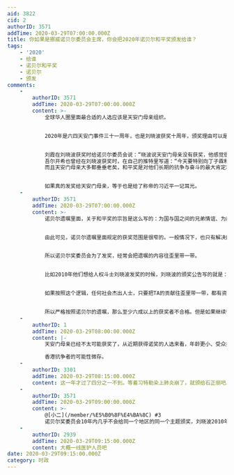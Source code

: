 ```yaml
---
aid: 3822
cid: 2
authorID: 3571
addTime: 2020-03-29T07:00:00.000Z
title: 你如果是挪威诺贝尔委员会主席，你会把2020年诺贝尔和平奖颁发给谁？
tags:
    - '2020'
    - 给谁
    - 诺贝尔和平奖
    - 诺贝尔
    - 颁发
comments:
    -
        authorID: 3571
        addTime: 2020-03-29T07:00:00.000Z
        content: >-
            全球华人圈里面最合适的人选应该是天安门母亲组织。


            2020年是六四天安门事件三十一周年，也是刘晓波获奖十周年，颁奖理由可以是“长期以非暴力方式来争取天安门事件的和平解决”。


            刘霞在刘晓波获奖时给诺贝尔委员会说：“晓波说天安门母亲没有获奖，他感觉很遗憾”。
            吾尔开希也曾经在刘晓波获奖时，在自己的推特里写道：“今天要特别向丁子霖和所有的天安门母亲致意，我相信刘晓波也会同意，世人也都该如此认为，诺贝尔奖的桂冠也落在她们的头上。请多保重”。
            而且天安门母亲大多都垂垂老矣，和平奖是对他们长期的抗争与奋斗的最大肯定和鼓励。


            如果真的发奖给天安门母亲，等于也是给了称帝的习近平一记耳光。
    -
        authorID: 3571
        addTime: 2020-03-29T07:00:00.000Z
        content: >-
            诺贝尔遗嘱里面，关于和平奖的宗旨是这么写的：为国与国之间的兄弟情谊、为废除或裁减常备军、为举行和促进和平大会做得最多或做得最好的人。


            由此可见，诺贝尔遗嘱里面规定的获奖范围是很窄的。一般情况下，也只有解决区域冲突的国家领导人有获奖的资格。如果只按照诺贝尔的遗嘱所规定的内容，至少六成以上的诺贝尔和平奖得主都不合格。


            所以诺贝尔奖委员会为了发奖，经常会把遗嘱的内容往歪里带一带。


            比如2010年他们想给人权斗士刘晓波发奖的时候，刘晓波的颁奖公告写的就是：“挪威诺贝尔委员会长期以来一直认为，人权与和平之间有着密切的联系。这些权利是诺贝尔在遗嘱中所写的‘国与国之间的兄弟情谊’的先决条件”。这就硬生生的把人权和诺贝尔的遗嘱关联在一起。


            如果按照这个逻辑，任何社会杰出人士，只要把TA的贡献往歪里带一带，都有资格获奖。比如诺贝尔奖委员会如果想给一个慈善家发奖，那么也可以说：“挪威诺贝尔委员会长期以来一直认为，人的善心与和平之间有着密切的联系，慈善这种人间大爱可以消除敌意。这也是印证了诺贝尔在遗嘱中所写的‘国与国之间的兄弟情谊’的先决条件”。


            所以严格按照诺贝尔的遗嘱，那么至少六成以上的获奖者不合格。但是如果继续往歪里带一带，那么诺贝尔奖委员会就是彻底乱发奖了。
    -
        authorID: 1
        addTime: 2020-03-29T08:00:00.000Z
        content: |-
            天安门母亲已经不太可能获奖了，从近期获得诺奖的人选来看，年龄更小、受众接触度更高的人可能性最大。

            香港抗争者的可能性微存。
    -
        authorID: 3301
        addTime: 2020-03-29T08:15:00.000Z
        content: 这一年才过了四分之一不到。等着习特勒染上肺炎崩了，就颁给石正丽吧。
    -
        authorID: 3571
        addTime: 2020-03-29T09:00:00.000Z
        content: >-
            @[小二](/member/%E5%B0%8F%E4%BA%8C) #3
            诺贝尔奖委员会10年内几乎不会给同一个地区的同一个主题颁奖，刘晓波2010年得奖了，所以2020年以前，中国人权方面的人都不可能得奖。
    -
        authorID: 2939
        addTime: 2020-03-29T09:15:00.000Z
        content: 大概一线医护人员吧
date: 2020-03-29T09:15:00.000Z
category: 时政
---
```



